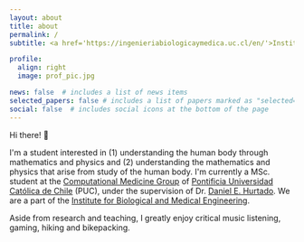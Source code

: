 ```yaml
---
layout: about
title: about
permalink: /
subtitle: <a href='https://ingenieriabiologicaymedica.uc.cl/en/'>Institute for Biological and Medical Engineering, PUC</a>.

profile:
  align: right
  image: prof_pic.jpg

news: false  # includes a list of news items
selected_papers: false # includes a list of papers marked as "selected={true}"
social: false  # includes social icons at the bottom of the page
---
```


Hi there! 👋

I'm a student interested in (1) understanding the human body through mathematics and physics and (2) understanding the mathematics and physics that arise from study of the human body. I'm currently a MSc. student at the [Computational Medicine Group](https://github.com/comp-medicine-uc) of [Pontificia Universidad Católica de Chile](https://www.uc.cl/en) (PUC), under the supervision of Dr. [Daniel E. Hurtado](https://www.researchgate.net/profile/Daniel-Hurtado-4). We are a part of the [Institute for Biological and Medical Engineering](https://ingenieriabiologicaymedica.uc.cl/en/).

Aside from research and teaching, I greatly enjoy critical music listening, gaming, hiking and bikepacking.
